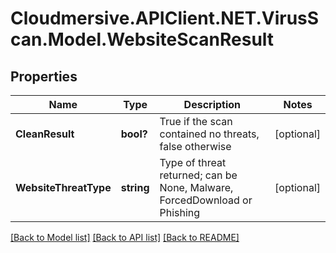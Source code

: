 # Cloudmersive.APIClient.NET.VirusScan.Model.WebsiteScanResult
## Properties

Name | Type | Description | Notes
------------ | ------------- | ------------- | -------------
**CleanResult** | **bool?** | True if the scan contained no threats, false otherwise | [optional] 
**WebsiteThreatType** | **string** | Type of threat returned; can be None, Malware, ForcedDownload or Phishing | [optional] 

[[Back to Model list]](../README.md#documentation-for-models) [[Back to API list]](../README.md#documentation-for-api-endpoints) [[Back to README]](../README.md)

